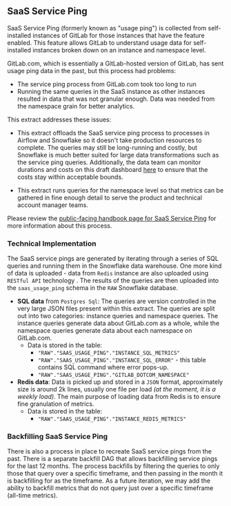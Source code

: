 ## SaaS Service Ping

SaaS Service Ping (formerly known as "usage ping") is collected from self-installed instances of GitLab for those instances that have the feature enabled. This feature allows GitLab to understand usage data for self-installed instances broken down on an instance and namespace level.

GitLab.com, which is essentially a GitLab-hosted version of GitLab, has sent usage ping data in the past, but this process had problems:
* The service ping process from GitLab.com took too long to run
* Running the same queries in the SaaS instance as other instances resulted in data that was not granular enough. Data was needed from the namespace grain for better analytics.

This extract addresses these issues:  

* This extract offloads the SaaS service ping process to processes in Airflow and Snowflake so it doesn't take production resources to complete.  The queries may still be long-running and costly, but Snowflake is much better suited for large data transformations such as the service ping queries.  Additionally, the data team can monitor durations and costs on this draft dashboard [here](https://app.periscopedata.com/app/gitlab/839683/SaaS-Usage-Ping-Monitoring) to ensure that the costs stay within acceptable bounds. 

* This extract runs queries for the namespace level so that metrics can be gathered in fine enough detail to serve the product and technical account manager teams.

Please review the [public-facing handbook page for SaaS Service Ping](https://about.gitlab.com/handbook/business-technology/data-team/data-catalog/saas-service-ping-automation/) for more information about this process.

### Technical Implementation

The SaaS service pings are generated by iterating through a series of SQL queries and running them in the Snowflake data warehouse. One more kind of data is uploaded - data from `Redis` instance are also uploaded using `RESTful API` technology . The results of the queries are then uploaded into the `saas_usage_ping` schema in the `RAW` Snowflake database.  


- **SQL data** from `Postgres Sql`: The queries are version controlled in the very large JSON files present within this extract.  The queries are split out into two categories: instance queries and namespace queries. The instance queries generate data about GitLab.com as a whole, while the namespace queries generate data about each namespace on GitLab.com.
    - Data is stored in the table: 
        - `"RAW"."SAAS_USAGE_PING"."INSTANCE_SQL_METRICS"`
        - `"RAW"."SAAS_USAGE_PING"."INSTANCE_SQL_ERROR"` - this table contains SQL command where error pops-up.
        - `"RAW"."SAAS_USAGE_PING"."GITLAB_DOTCOM_NAMESPACE"`
- **Redis data**: Data is picked up and stored in a `JSON` format, approximately size is around 2k lines, usually one file per load _(at the moment, it is a weekly load)_. The main purpose of loading data from Redis is to ensure fine granulation of metrics.
    - Data is stored in the table: 
        - `"RAW"."SAAS_USAGE_PING"."INSTANCE_REDIS_METRICS"`
        
### Backfilling SaaS Service Ping

There is also a process in place to recreate SaaS service pings from the past.  There is a separate backfill DAG that allows backfilling service pings for the last 12 months.  The process backfills by filtering the queries to only those that query over a specific timeframe, and then passing in the month it is backfilling for as the timeframe.  As a future iteration, we may add the ability to backfill metrics that do not query just over a specific timeframe (all-time metrics).
